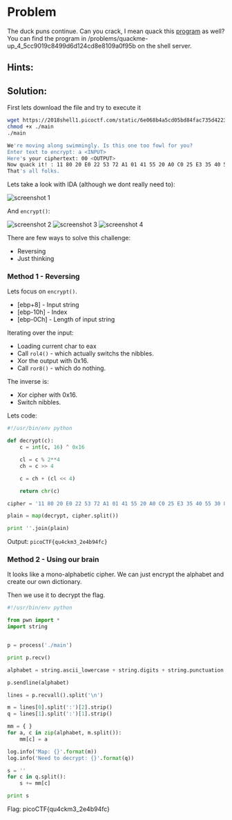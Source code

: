 # Problem
The duck puns continue. Can you crack, I mean quack this [program](https://2018shell1.picoctf.com/static/6e068b4a5cd05bd84fac735d4223a916/main) as well? You can find the program in /problems/quackme-up_4_5cc9019c8499d6d124cd8e8109a0f95b on the shell server.

## Hints:

## Solution:
First lets download the file and try to execute it
```bash
wget https://2018shell1.picoctf.com/static/6e068b4a5cd05bd84fac735d4223a916/main
chmod +x ./main
./main

We're moving along swimmingly. Is this one too fowl for you?
Enter text to encrypt: a <INPUT>
Here's your ciphertext: 00 <OUTPUT>
Now quack it! : 11 80 20 E0 22 53 72 A1 01 41 55 20 A0 C0 25 E3 35 40 55 30 85 55 70 20 C1
That's all folks.
```

Lets take a look with IDA (although we dont really need to):

![screenshot 1](./screenshot-1.png)

And ```encrypt()```:

![screenshot 2](./screenshot-2.png)
![screenshot 3](./screenshot-3.png)
![screenshot 4](./screenshot-4.png)

There are few ways to solve this challenge:
* Reversing
* Just thinking

### Method 1 - Reversing
Lets focus on ```encrypt()```.

* [ebp+8]   - Input string
* [ebp-10h] - Index
* [ebp-0Ch] - Length of input string

Iterating over the input:
* Loading current char to eax
* Call ```rol4()``` - which actually switchs the nibbles.
* Xor the output with 0x16.
* Call ```ror8()``` - which do nothing.

The inverse is:
* Xor cipher with 0x16.
* Switch nibbles.

Lets code:
```python
#!/usr/bin/env python

def decrypt(c):
	c = int(c, 16) ^ 0x16

	cl = c % 2**4
	ch = c >> 4

	c = ch + (cl << 4)

	return chr(c)

cipher = '11 80 20 E0 22 53 72 A1 01 41 55 20 A0 C0 25 E3 35 40 55 30 85 55 70 20 C1'

plain = map(decrypt, cipher.split())

print ''.join(plain)
```

Output: ```picoCTF{qu4ckm3_2e4b94fc}```

### Method 2 - Using our brain
It looks like a mono-alphabetic cipher. We can just encrypt the alphabet and create our own dictionary.

Then we use it to decrypt the flag.

```python
#!/usr/bin/env python

from pwn import *
import string


p = process('./main')

print p.recv()

alphabet = string.ascii_lowercase + string.digits + string.punctuation + string.ascii_uppercase

p.sendline(alphabet)

lines = p.recvall().split('\n')

m = lines[0].split(':')[2].strip()
q = lines[1].split(':')[1].strip()

mm = { }
for a, c in zip(alphabet, m.split()):
	mm[c] = a

log.info('Map: {}'.format(m))
log.info('Need to decrypt: {}'.format(q))

s = ''
for c in q.split():
	s += mm[c]

print s
```

Flag: picoCTF{qu4ckm3_2e4b94fc}
